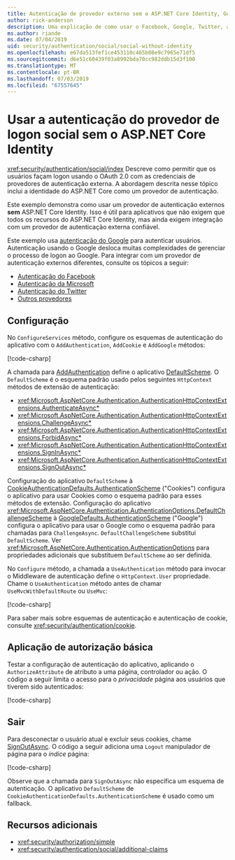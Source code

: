 ```yaml
---
title: Autenticação de provedor externo sem o ASP.NET Core Identity, Google e Facebook
author: rick-anderson
description: Uma explicação de como usar o Facebook, Google, Twitter, autenticação de usuário de conta etc. sem o ASP.NET Core Identity.
ms.author: riande
ms.date: 07/04/2019
uid: security/authentication/social/social-without-identity
ms.openlocfilehash: e67da513fef1ce453110c465b08e9c7965e71df5
ms.sourcegitcommit: d6e51c60439f03a8992bda70cc982ddb15d3f100
ms.translationtype: MT
ms.contentlocale: pt-BR
ms.lasthandoff: 07/03/2019
ms.locfileid: "67557645"
---
```

# <a name="use-social-sign-in-provider-authentication-without-aspnet-core-identity"></a>Usar a autenticação do provedor de logon social sem o ASP.NET Core Identity

<xref:security/authentication/social/index> Descreve como permitir que os usuários façam logon usando o OAuth 2.0 com as credenciais de provedores de autenticação externa. A abordagem descrita nesse tópico inclui a identidade do ASP.NET Core como um provedor de autenticação.

Este exemplo demonstra como usar um provedor de autenticação externos **sem** ASP.NET Core Identity. Isso é útil para aplicativos que não exigem que todos os recursos do ASP.NET Core Identity, mas ainda exigem integração com um provedor de autenticação externa confiável.

Este exemplo usa [autenticação do Google](xref:security/authentication/google-logins) para autenticar usuários. Autenticação usando o Google desloca muitas complexidades de gerenciar o processo de logon ao Google. Para integrar com um provedor de autenticação externos diferentes, consulte os tópicos a seguir:

* [Autenticação do Facebook](xref:security/authentication/facebook-logins)
* [Autenticação da Microsoft](xref:security/authentication/microsoft-logins)
* [Autenticação do Twitter](xref:security/authentication/twitter-logins)
* [Outros provedores](xref:security/authentication/otherlogins)

## <a name="configuration"></a>Configuração

No `ConfigureServices` método, configure os esquemas de autenticação do aplicativo com o `AddAuthentication`, `AddCookie` e `AddGoogle` métodos:

[!code-csharp[](social-without-identity/sample/Startup.cs?name=snippet1)]

A chamada para [AddAuthentication](/dotnet/api/microsoft.extensions.dependencyinjection.authenticationservicecollectionextensions.addauthentication#Microsoft_Extensions_DependencyInjection_AuthenticationServiceCollectionExtensions_AddAuthentication_Microsoft_Extensions_DependencyInjection_IServiceCollection_System_Action_Microsoft_AspNetCore_Authentication_AuthenticationOptions__) define o aplicativo [DefaultScheme](xref:Microsoft.AspNetCore.Authentication.AuthenticationOptions.DefaultScheme). O `DefaultScheme` é o esquema padrão usado pelos seguintes `HttpContext` métodos de extensão de autenticação:

* <xref:Microsoft.AspNetCore.Authentication.AuthenticationHttpContextExtensions.AuthenticateAsync*>
* <xref:Microsoft.AspNetCore.Authentication.AuthenticationHttpContextExtensions.ChallengeAsync*>
* <xref:Microsoft.AspNetCore.Authentication.AuthenticationHttpContextExtensions.ForbidAsync*>
* <xref:Microsoft.AspNetCore.Authentication.AuthenticationHttpContextExtensions.SignInAsync*>
* <xref:Microsoft.AspNetCore.Authentication.AuthenticationHttpContextExtensions.SignOutAsync*>

Configuração do aplicativo `DefaultScheme` à [CookieAuthenticationDefaults.AuthenticationScheme](xref:Microsoft.AspNetCore.Authentication.Cookies.CookieAuthenticationDefaults.AuthenticationScheme) ("Cookies") configura o aplicativo para usar Cookies como o esquema padrão para esses métodos de extensão. Configuração do aplicativo <xref:Microsoft.AspNetCore.Authentication.AuthenticationOptions.DefaultChallengeScheme> à [GoogleDefaults.AuthenticationScheme](xref:Microsoft.AspNetCore.Authentication.Google.GoogleDefaults.AuthenticationScheme) ("Google") configura o aplicativo para usar o Google como o esquema padrão para chamadas para `ChallengeAsync`. `DefaultChallengeScheme` substitui `DefaultScheme`. Ver <xref:Microsoft.AspNetCore.Authentication.AuthenticationOptions> para propriedades adicionais que substituem `DefaultScheme` ao ser definida.

No `Configure` método, a chamada a `UseAuthentication` método para invocar o Middleware de autenticação define o `HttpContext.User` propriedade. Chame o `UseAuthentication` método antes de chamar `UseMvcWithDefaultRoute` ou `UseMvc`:

[!code-csharp[](social-without-identity/sample/Startup.cs?name=snippet2)]

Para saber mais sobre esquemas de autenticação e autenticação de cookie, consulte <xref:security/authentication/cookie>.

## <a name="applying-basic-authorization"></a>Aplicação de autorização básica

Testar a configuração de autenticação do aplicativo, aplicando o `AuthorizeAttribute` de atributo a uma página, controlador ou ação. O código a seguir limita o acesso para o *privacidade* página aos usuários que tiverem sido autenticados:

[!code-csharp[](social-without-identity/sample/Pages/Privacy.cshtml.cs?name=snippet&highlight=1)]

## <a name="sign-out"></a>Sair

Para desconectar o usuário atual e excluir seus cookies, chame [SignOutAsync](/dotnet/api/microsoft.aspnetcore.authentication.authenticationhttpcontextextensions.signoutasync?view=aspnetcore-2.0). O código a seguir adiciona uma `Logout` manipulador de página para o *índice* página:

[!code-csharp[](social-without-identity/sample/Pages/Index.cshtml.cs?name=snippet&highlight=7-11)]

Observe que a chamada para `SignOutAsync` não especifica um esquema de autenticação. O aplicativo `DefaultScheme` de `CookieAuthenticationDefaults.AuthenticationScheme` é usado como um fallback.

## <a name="additional-resources"></a>Recursos adicionais

* <xref:security/authorization/simple>
* <xref:security/authentication/social/additional-claims>
